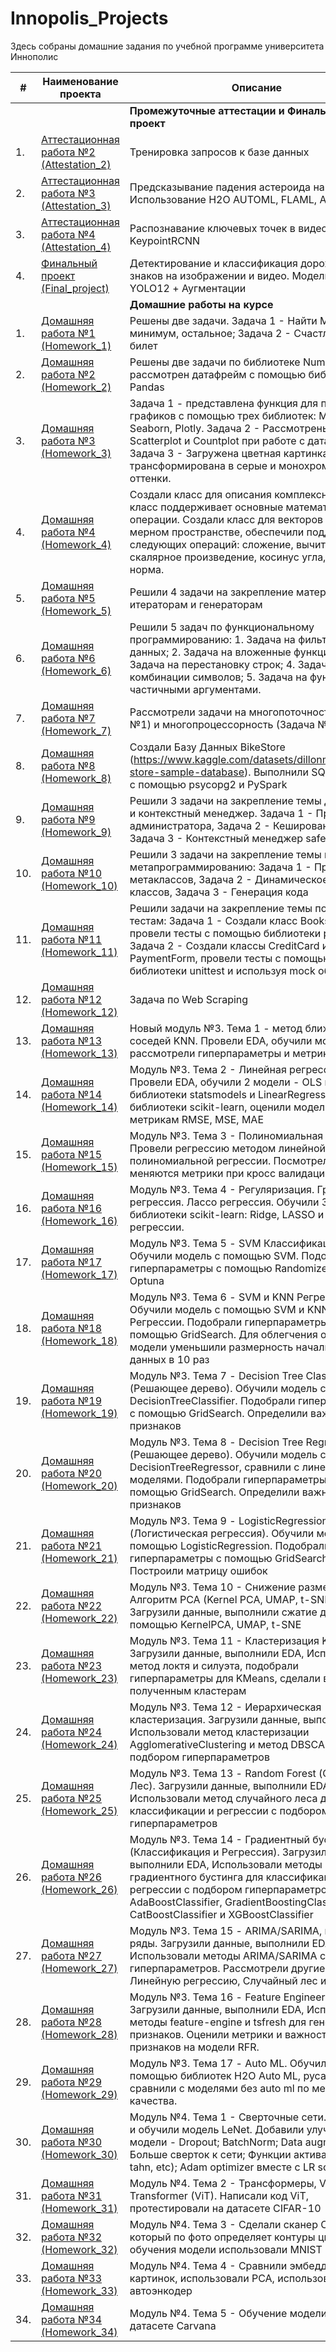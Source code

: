 # Innopolis_Projects
Здесь собраны домашние задания по учебной программе университета Иннополис

| #    | Наименование проекта                                                                                                        | Описание                                                     |
| ---- | --------------------------------------------------------------------------------------------------------------------------- | ------------------------------------------------------------ |
| | |  **Промежуточные аттестации и Финальный проект** |
| 1.   | [Аттестационная работа №2 (Attestation_2)](https://github.com/NizaevEdgar/Innopolis_Projects/tree/main/Attestation_2) |Тренировка запросов к базе данных|
| 2.   | [Аттестационная работа №3 (Attestation_3)](https://github.com/NizaevEdgar/Innopolis_Projects/tree/main/Attestation_3) |Предсказывание падения астероида на Землю. Использование H2O AUTOML, FLAML, AutoGluon|
| 3.   | [Аттестационная работа №4 (Attestation_4)](https://github.com/NizaevEdgar/Innopolis_Projects/tree/main/Attestation_4) |Распознавание ключевых точек в видео потоке. KeypointRCNN|
| 4.   | [Финальный проект (Final_project)](https://github.com/NizaevEdgar/Innopolis_Projects/tree/main/Final_Project) |Детектирование и классификация дорожных знаков на изображении и видео. Модели  YOLO11 и YOLO12 + Аугментации|
| | |  **Домашние работы на курсе** |
| 1.   | [Домашняя работа №1 (Homework_1)](https://github.com/NizaevEdgar/Innopolis_Projects/blob/main/Homework_1/homework_1.ipynb) | Решены две задачи. Задача 1 - Найти Максимум, минимум, остальное; Задача 2 - Счастливый билет|
| 2.   | [Домашняя работа №2 (Homework_2)](https://github.com/NizaevEdgar/Innopolis_Projects/blob/main/Homework_2/homework_2.ipynb) | Решены две задачи по библиотеке Numpy и рассмотрен датафрейм с помощью библиотеки Pandas|
| 3.   | [Домашняя работа №3 (Homework_3)](https://github.com/NizaevEdgar/Innopolis_Projects/blob/main/Homework_3/homework_3.ipynb) | Задача 1 - представлена функция для построения графиков с помощью трех библиотек: Matplotlib, Seaborn, Plotly. Задача 2 - Рассмотрены Boxplot, Scatterplot и Countplot при работе с датафреймом. Задача 3 - Загружена цветная картинка и трансформирована в серые и монохромные оттенки.|
| 4.   | [Домашняя работа №4 (Homework_4)](https://github.com/NizaevEdgar/Innopolis_Projects/blob/main/Homework_4/homework_4.ipynb) | Создали класс для описания комплексных чисел, класс поддерживает основные математические операции. Создали класс для векторов в N-мерном пространстве, обеспечили поддержку следующих операций: сложение, вычитание, скалярное произведение, косинус угла, евклидова норма.|
| 5.   | [Домашняя работа №5 (Homework_5)](https://github.com/NizaevEdgar/Innopolis_Projects/blob/main/Homework_5/homework_5.ipynb) | Решили 4 задачи на закрепление материала по итераторам и генераторам|
| 6.   | [Домашняя работа №6 (Homework_6)](https://github.com/NizaevEdgar/Innopolis_Projects/blob/main/Homework_6/homework_6.ipynb) | Решили 5 задач по функциональному программированию: 1. Задача на фильтрацию данных; 2. Задача на вложенные функции; 3. Задача на перестановку строк; 4. Задача на комбинации символов; 5. Задача на функцию с частичными аргументами.|
| 7.   | [Домашняя работа №7 (Homework_7)](https://github.com/NizaevEdgar/Innopolis_Projects/blob/main/Homework_7) | Рассмотрели задачи на многопоточность (Задача №1) и многопроцессорность (Задача №2)|
| 8.   | [Домашняя работа №8 (Homework_8)](https://github.com/NizaevEdgar/Innopolis_Projects/blob/main/Homework_8) | Создали Базу Данных BikeStore (https://www.kaggle.com/datasets/dillonmyrick/bike-store-sample-database). Выполнили SQL запросы с помощью psycopg2 и PySpark|
| 9.   | [Домашняя работа №9 (Homework_9)](https://github.com/NizaevEdgar/Innopolis_Projects/blob/main/Homework_9) | Решили 3 задачи на закрепление темы декораторы и контекстный менеджер. Задача 1 - Права администратора, Задача 2 - Кеширование данных, Задача 3 - Контекстный менеджер safe_write|
| 10.   | [Домашняя работа №10 (Homework_10)](https://github.com/NizaevEdgar/Innopolis_Projects/blob/main/Homework_10) | Решили 3 задачи на закрепление темы по метапрограммированию: Задача 1 - Применение метаклассов, Задача 2 - Динамическое создание классов, Задача 3 - Генерация кода|
| 11.   | [Домашняя работа №11 (Homework_11)](https://github.com/NizaevEdgar/Innopolis_Projects/blob/main/Homework_11) | Решили  задачи на закрепление темы по Unit тестам: Задача 1 - Создали класс Books_Collector, провели тесты с помощью библиотеки pytest, Задача 2 - Создали классы CreditCard и PaymentForm, провели тесты с помощью библиотеки unittest и используя mock объект|
| 12.   | [Домашняя работа №12 (Homework_12)](https://github.com/NizaevEdgar/Innopolis_Projects/blob/main/Homework_12) | Задача по Web Scraping|
| 13.   | [Домашняя работа №13 (Homework_13)](https://github.com/NizaevEdgar/Innopolis_Projects/tree/main/Module_3_Classic_ML/Homework_13) | Новый модуль №3. Тема 1 - метод ближайших соседей KNN. Провели EDA, обучили модель, рассмотрели гиперпараметры и метрики|
| 14.   | [Домашняя работа №14 (Homework_14)](https://github.com/NizaevEdgar/Innopolis_Projects/tree/main/Module_3_Classic_ML/Homework_14) | Mодуль №3. Тема 2 - Линейная регрессия. Провели EDA, обучили 2 модели - OLS из библиотеки statsmodels и LinearRegression из библиотеки scikit-learn, оценили модели по метрикам RMSE, MSE, MAE|
| 15.   | [Домашняя работа №15 (Homework_15)](https://github.com/NizaevEdgar/Innopolis_Projects/tree/main/Module_3_Classic_ML/Homework_15) | Mодуль №3. Тема 3 - Полиномиальная регрессия. Провели регрессию методом линейной и полиномиальной регрессии. Посмотрели как меняются метрики при кросс валидации|
| 16.   | [Домашняя работа №16 (Homework_16)](https://github.com/NizaevEdgar/Innopolis_Projects/tree/main/Module_3_Classic_ML/Homework_16) | Mодуль №3. Тема 4 - Регуляризация. Гребневая регрессия. Лассо регрессия. Обучили 3 модели из библиотеки scikit-learn: Ridge, LASSO и ElasticNet регрессии.|
| 17.   | [Домашняя работа №17 (Homework_17)](https://github.com/NizaevEdgar/Innopolis_Projects/tree/main/Module_3_Classic_ML/Homework_17) | Mодуль №3. Тема 5 - SVM Классификация. Обучили модель с помощью SVM. Подобрали гиперпараметры с помощью RandomizedSearch и Optuna|
| 18.   | [Домашняя работа №18 (Homework_18)](https://github.com/NizaevEdgar/Innopolis_Projects/tree/main/Module_3_Classic_ML/Homework_18) | Mодуль №3. Тема 6 - SVM и KNN Регрессии. Обучили модель с помощью SVM и KNN Регрессии. Подобрали гиперпараметры с помощью GridSearch. Для облегчения обучения модели уменьшили размерность начальных данных в 10 раз|
| 19.   | [Домашняя работа №19 (Homework_19)](https://github.com/NizaevEdgar/Innopolis_Projects/tree/main/Module_3_Classic_ML/Homework_19) | Mодуль №3. Тема 7 - Decision Tree Classifier (Решающее дерево). Обучили модель с помощью DecisionTreeClassifier. Подобрали гиперпараметры с помощью GridSearch. Определили важность признаков|
| 20.   | [Домашняя работа №20 (Homework_20)](https://github.com/NizaevEdgar/Innopolis_Projects/tree/main/Module_3_Classic_ML/Homework_20) | Mодуль №3. Тема 8 - Decision Tree Regressor (Решающее дерево). Обучили модель с помощью DecisionTreeRegressor, сравнили с линейными моделями. Подобрали гиперпараметры с помощью GridSearch. Определили важность признаков|
| 21.   | [Домашняя работа №21 (Homework_21)](https://github.com/NizaevEdgar/Innopolis_Projects/tree/main/Module_3_Classic_ML/Homework_21) | Mодуль №3. Тема 9 - LogisticRegression (Логистическая регрессия). Обучили модель с помощью LogisticRegression. Подобрали гиперпараметры с помощью GridSearch. Построили матрицу ошибок|
| 22.   | [Домашняя работа №22 (Homework_22)](https://github.com/NizaevEdgar/Innopolis_Projects/tree/main/Module_3_Classic_ML/Homework_22) | Mодуль №3. Тема 10 - Снижение размерности. Алгоритм PCA (Kernel PCA, UMAP, t-SNE). Загрузили данные, выполнили сжатие даннных с помощью KernelPCA, UMAP, t-SNE|
| 23.   | [Домашняя работа №23 (Homework_23)](https://github.com/NizaevEdgar/Innopolis_Projects/tree/main/Module_3_Classic_ML/Homework_23) | Mодуль №3. Тема 11 - Кластеризация Kmeans. Загрузили данные, выполнили EDA, Использовали метод локтя и силуэта, подобрали гиперпараметры для KMeans, сделали вывод по полученным кластерам|
| 24.   | [Домашняя работа №24 (Homework_24)](https://github.com/NizaevEdgar/Innopolis_Projects/tree/main/Module_3_Classic_ML/Homework_24) | Mодуль №3. Тема 12 - Иерархическая кластеризация. Загрузили данные, выполнили EDA, Использовали метод кластеризации AgglomerativeClustering и метод DBSCAN с подбором гиперпараметров|
| 25.   | [Домашняя работа №25 (Homework_25)](https://github.com/NizaevEdgar/Innopolis_Projects/tree/main/Module_3_Classic_ML/Homework_25) | Mодуль №3. Тема 13 - Random Forest (Случайный Лес). Загрузили данные, выполнили EDA, Использовали метод случайного леса для классификации и регрессии с подбором гиперпараметров|
| 26.   | [Домашняя работа №26 (Homework_26)](https://github.com/NizaevEdgar/Innopolis_Projects/tree/main/Module_3_Classic_ML/Homework_26) | Mодуль №3. Тема 14 - Градиентный бустинг (Классификация и Регрессия). Загрузили данные, выполнили EDA, Использовали методы градиентного бустинга для классификации и регрессии с подбором гиперпараметров: AdaBoostClassifier, GradientBoostingClassifier, CatBoostClassifier и XGBoostClassifier|
| 27.   | [Домашняя работа №27 (Homework_27)](https://github.com/NizaevEdgar/Innopolis_Projects/tree/main/Module_3_Classic_ML/Homework_27) | Mодуль №3. Тема 15 - ARIMA/SARIMA, временные ряды. Загрузили данные, выполнили EDA, Использовали методы ARIMA/SARIMA с подбором гиперпараметров. Рассмотрели другие модели - Линейную регрессию, Случайный лес и CatBoost|
| 28.   | [Домашняя работа №28 (Homework_28)](https://github.com/NizaevEdgar/Innopolis_Projects/tree/main/Module_3_Classic_ML/Homework_28) | Mодуль №3. Тема 16 - Feature Engineering. Загрузили данные, выполнили EDA, Использовали методы feature-engine и tsfresh для генерации признаков. Оценили метрики и важность признаков на модели RFR.|
| 29.   | [Домашняя работа №29 (Homework_29)](https://github.com/NizaevEdgar/Innopolis_Projects/tree/main/Module_3_Classic_ML/Homework_29) | Mодуль №3. Тема 17 - Auto ML. Обучили модели с помощью библиотек H2O Auto ML, pycaret, сравнили с моделями без auto ml по метрикам качества.|
| 30.   | [Домашняя работа №30 (Homework_30)](https://github.com/NizaevEdgar/Innopolis_Projects/tree/main/Module_4_Deep_Learning/Homework_30) | Mодуль №4. Тема 1 - Сверточные сети. Написали и обучили модель LeNet. Добавили улучшения для модели - Dropout; BatchNorm; Data augmentation; Больше сверток к сети; Функции активации (ReLU, tahn, etc); Adam optimizer вместе с LR scheduler|
| 31.   | [Домашняя работа №31 (Homework_31)](https://github.com/NizaevEdgar/Innopolis_Projects/tree/main/Module_4_Deep_Learning/Homework_31) | Mодуль №4. Тема 2 - Трансформеры, Visual Transformer (ViT). Написали код ViT, протестировали на датасете CIFAR-10|
| 32.   | [Домашняя работа №32 (Homework_32)](https://github.com/NizaevEdgar/Innopolis_Projects/tree/main/Module_4_Deep_Learning/Homework_32) | Mодуль №4. Тема 3 - Сделали сканер Судоку, который по фото определяет контуры цифр. Для обучения модели использовали MNIST|
| 33.   | [Домашняя работа №33 (Homework_33)](https://github.com/NizaevEdgar/Innopolis_Projects/tree/main/Module_4_Deep_Learning/Homework_33) | Mодуль №4. Тема 4 - Сравнили эмбеддинги картинок, использовали РСА, использовали автоэнкодер|
| 34.   | [Домашняя работа №34 (Homework_34)](https://github.com/NizaevEdgar/Innopolis_Projects/tree/main/Module_4_Deep_Learning/Homework_34) | Mодуль №4. Тема 5 - Обучение модели U-net на датасете Carvana|
